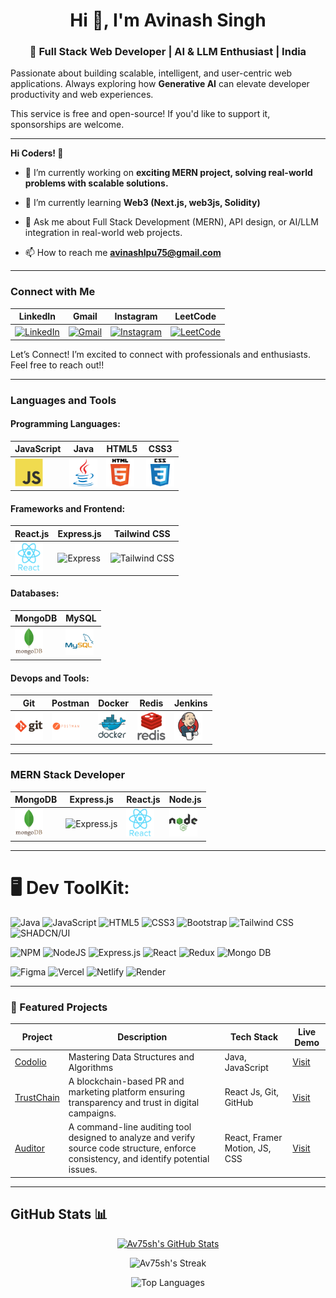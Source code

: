 <h1 align="center">Hi 👋, I'm Avinash Singh</h1> <h3 align="center">🚀 Full Stack Web Developer | AI & LLM Enthusiast | India </h3> 
<p align="left"> Passionate about building scalable, intelligent, and user-centric web applications. Always exploring how <b>Generative AI</b> can elevate developer productivity and web experiences. </p>
<p align="left">
  This service is free and open-source! If you'd like to support it, sponsorships are welcome.
</p>

---

**Hi Coders! 👋**
- 🔭 I’m currently working on **exciting MERN project, solving real-world problems with scalable solutions.**

- 🌱 I’m currently learning **Web3 (Next.js, web3js, Solidity)**

- 💬 Ask me about Full Stack Development (MERN), API design, or AI/LLM integration in real-world web projects.

- 📫 How to reach me **avinashlpu75@gmail.com**

---

### Connect with Me

| LinkedIn | Gmail | Instagram | LeetCode |
|----------|-------|-----------|----------|
|<a href="https://linkedin.com/in/avinash-singh75" target="_blank"><img align="center" src="https://raw.githubusercontent.com/rahuldkjain/github-profile-readme-generator/master/src/images/icons/Social/linked-in-alt.svg" alt="LinkedIn" height="45" width="60" /></a>|<a href="mailto:avinashlpu75@gmail.com" target="_blank"><img align="center" src="https://static.vecteezy.com/system/resources/previews/020/964/377/original/gmail-mail-icon-for-web-design-free-png.png" alt="Gmail" height="45" width="60" /></a>|<a href="https://instagram.com/avinash75s" target="_blank"><img align="center" src="https://raw.githubusercontent.com/rahuldkjain/github-profile-readme-generator/master/src/images/icons/Social/instagram.svg" alt="Instagram" height="45" width="60" /></a>|<a href="https://www.leetcode.com/avinash75s" target="_blank"><img align="center" src="https://raw.githubusercontent.com/rahuldkjain/github-profile-readme-generator/master/src/images/icons/Social/leet-code.svg" alt="LeetCode" height="45" width="60" /></a>|

Let’s Connect! I’m excited to connect with professionals and enthusiasts. Feel free to reach out!!

---

### Languages and Tools

#### Programming Languages:
JavaScript | Java | HTML5 | CSS3 |
|----------|------|-------|------|
|<img src="https://github.com/devicons/devicon/blob/master/icons/javascript/javascript-original.svg" title="JavaScript" alt="JavaScript" width="45" height="45"/>|<img src="https://github.com/devicons/devicon/blob/master/icons/java/java-original.svg" title="Java" alt="Java" width="45" height="45"/>|<img src="https://github.com/devicons/devicon/blob/master/icons/html5/html5-original-wordmark.svg" title="HTML5" alt="HTML5" width="45" height="45"/>|<img src="https://github.com/devicons/devicon/blob/master/icons/css3/css3-original-wordmark.svg" title="CSS3" alt="CSS3" width="45" height="45"/>|

#### Frameworks and Frontend:
| React.js | Express.js | Tailwind CSS |
|----------|------------|--------------|
|<img src="https://github.com/devicons/devicon/blob/master/icons/react/react-original-wordmark.svg" title="React" alt="React" width="45" height="45"/>|<img src="https://vectorified.com/images/express-js-icon-20.png" title="Express" alt="Express" width="45" height="45"/>|<img src="https://raw.githubusercontent.com/tailwindlabs/tailwindcss/HEAD/.github/logo-dark.svg" title="Tailwind CSS" alt="Tailwind CSS" width="45" height="45"/>|

#### Databases:
| MongoDB | MySQL |
|---------|-------|
|<img src="https://github.com/devicons/devicon/blob/master/icons/mongodb/mongodb-original-wordmark.svg" title="MongoDB" alt="MongoDB" width="45" height="45"/>|<img src="https://github.com/devicons/devicon/blob/master/icons/mysql/mysql-original-wordmark.svg" title="MySQL" alt="MySQL" width="45" height="45"/>|

#### Devops and Tools:
Git | Postman | Docker | Redis | Jenkins |
|---|---------|--------|-------|---------|
|<img src="https://github.com/devicons/devicon/blob/master/icons/git/git-original-wordmark.svg" title="Git" alt="Git" width="45" height="45"/>|<img src="https://github.com/devicons/devicon/blob/master/icons/postman/postman-original-wordmark.svg" title="Postman" alt="Postman" width="45" height="45"/>|<img src="https://github.com/devicons/devicon/blob/master/icons/docker/docker-original-wordmark.svg" title="Docker" alt="Docker" width="45" height="45"/>|<img src="https://github.com/devicons/devicon/blob/master/icons/redis/redis-original-wordmark.svg" title="Redis" alt="Redis" width="45" height="45"/>|<img src="https://raw.githubusercontent.com/devicons/devicon/master/icons/jenkins/jenkins-original.svg" title="Jenkins" alt="Jenkins" width="45" height="45"/>|

---


### MERN Stack Developer
| MongoDB | Express.js | React.js | Node.js |
|---------|------------|----------|---------|
|<img src="https://github.com/devicons/devicon/blob/master/icons/mongodb/mongodb-original-wordmark.svg" title="MongoDB" alt="MongoDB" width="45" height="45"/>|<img src="https://vectorified.com/images/express-js-icon-20.png" title="Express" alt="Express.js" width="45" height="45"/>|<img src="https://github.com/devicons/devicon/blob/master/icons/react/react-original-wordmark.svg" title="React.js" alt="React.js" width="45" height="45"/>|<img src="https://github.com/devicons/devicon/blob/master/icons/nodejs/nodejs-original-wordmark.svg" title="Node.js" alt="Node.js" width="45" height="45"/>|

---

# 🖥️ Dev ToolKit:
![Java](https://img.shields.io/badge/Java-ED8B00?style=for-the-badge&logo=openjdk&logoColor=white) ![JavaScript](https://img.shields.io/badge/JavaScript-F7DF1E?style=for-the-badge&logo=JavaScript&logoColor=white) 
![HTML5](https://img.shields.io/badge/html5-%23E34F26.svg?style=for-the-badge&logo=html5&logoColor=white) 
![CSS3](https://img.shields.io/badge/CSS-239120?&style=for-the-badge&logo=css3&logoColor=white)  ![Bootstrap](https://img.shields.io/badge/bootstrap-%238511FA.svg?style=for-the-badge&logo=bootstrap&logoColor=white)
![Tailwind CSS](https://img.shields.io/badge/Tailwind_CSS-38B2AC?style=for-the-badge&logo=tailwind-css&logoColor=white)
![SHADCN/UI](https://img.shields.io/badge/shadcn%2Fui-000?logo=shadcnui&logoColor=fff&style=for-the-badge)

![NPM](https://img.shields.io/badge/npm-CB3837?style=for-the-badge&logo=npm&logoColor=white)
![NodeJS](https://img.shields.io/badge/Node.js-43853D?style=for-the-badge&logo=node.js&logoColor=white) 
![Express.js](https://img.shields.io/badge/express.js-%23404d59.svg?style=for-the-badge&logo=express&logoColor=%2361DAFB)
![React](https://img.shields.io/badge/React-20232A?style=for-the-badge&logo=react&logoColor=61DAFB) 
![Redux](https://img.shields.io/badge/Redux-593D88?style=for-the-badge&logo=redux&logoColor=white) 
![Mongo DB](https://img.shields.io/badge/MongoDB-4EA94B?style=for-the-badge&logo=mongodb&logoColor=white) 

![Figma](https://img.shields.io/badge/figma-%23F24E1E.svg?style=for-the-badge&logo=figma&logoColor=white)
![Vercel](https://img.shields.io/badge/vercel-%23000000.svg?style=for-the-badge&logo=vercel&logoColor=white)
![Netlify](https://img.shields.io/badge/netlify-%23000000.svg?style=for-the-badge&logo=netlify&logoColor=#00C7B7) 
![Render](https://img.shields.io/badge/Render-%46E3B7.svg?style=for-the-badge&logo=render&logoColor=white)

---


### 🚀 Featured Projects

| Project | Description | Tech Stack | Live Demo |
|--------|-------------|------------|------------|
| [ Codolio](https://codolio.com/profile/Avinash7) |  Mastering Data Structures and Algorithms | Java, JavaScript | [Visit](https://codolio.com/profile/Avinash7) |
| [TrustChain](https://github.com/Av75sh/TrustChain) | A blockchain-based PR and marketing platform ensuring transparency and trust in digital campaigns. | React Js, Git, GitHub | [Visit](https://trust-chain-7x74.vercel.app/) |
| [Auditor](https://github.com/Av75sh/Auditor) | A command-line auditing tool designed to analyze and verify source code structure, enforce consistency, and identify potential issues. | React, Framer Motion, JS, CSS | [Visit](https://auditor-liart.vercel.app/) |

---


## GitHub Stats 📊


<p align="center">
<a href="https://awesome-github-stats.azurewebsites.net/index.html??cardType=level&theme=github-dark&preferLogin=false&Text=FFFFFF&Ring=C2CB15&Title=C2CB15&Background=000000&Border=000000">
  <img alt="Av75sh's GitHub Stats" 
       src="https://awesome-github-stats.azurewebsites.net/user-stats/Av75sh?cardType=level&theme=github-dark&preferLogin=false&Text=FFFFFF&Ring=C2CB15&Title=C2CB15&Background=000000&Border=000000" 
        />
</a>

</p>

<p align="center" >
  <img src="https://github-readme-streak-stats.herokuapp.com/?user=Av75sh&theme=highcontrast&hide_border=true" alt="Av75sh's Streak"/>
</p>




<p align="center">
  <img src="https://github-readme-stats.vercel.app/api/top-langs/?username=Av75sh&theme=highcontrast&hide_border=true&border_radius=5&card_width=600" alt="Top Languages" />
</p>
